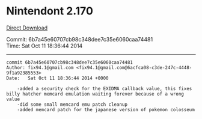 # Nintendont 2.170
[Direct Download](./Nintendont.zip)

Commit: 6b7a45e60707cb98c348dee7c35e6060caa74481  
Time: Sat Oct 11 18:36:44 2014   

-----

```
commit 6b7a45e60707cb98c348dee7c35e6060caa74481
Author: fix94.1@gmail.com <fix94.1@gmail.com@6acfca08-c3de-247c-4448-9f1a92385553>
Date:   Sat Oct 11 18:36:44 2014 +0000

    -added a security check for the EXIDMA callback value, this fixes billy hatcher memcard emulation waiting forever because of a wrong value
    -did some small memcard emu patch cleanup
    -added memcard patch for the japanese version of pokemon colosseum
```
